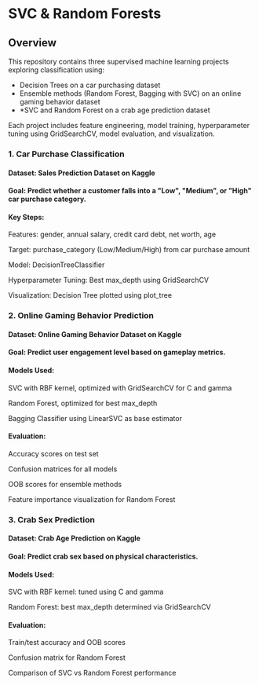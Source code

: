 # SVC & Random Forests
## Overview
This repository contains three supervised machine learning projects exploring classification using:

* Decision Trees on a car purchasing dataset
* Ensemble methods (Random Forest, Bagging with SVC) on an online gaming behavior dataset
* *SVC and Random Forest on a crab age prediction dataset

Each project includes feature engineering, model training, hyperparameter tuning using GridSearchCV, model evaluation, and visualization.

### 1. Car Purchase Classification
#### Dataset: Sales Prediction Dataset on Kaggle
#### Goal: Predict whether a customer falls into a "Low", "Medium", or "High" car purchase category.

#### Key Steps:
Features: gender, annual salary, credit card debt, net worth, age

Target: purchase_category (Low/Medium/High) from car purchase amount

Model: DecisionTreeClassifier

Hyperparameter Tuning: Best max_depth using GridSearchCV

Visualization: Decision Tree plotted using plot_tree

### 2. Online Gaming Behavior Prediction
#### Dataset: Online Gaming Behavior Dataset on Kaggle
#### Goal: Predict user engagement level based on gameplay metrics.

#### Models Used:
SVC with RBF kernel, optimized with GridSearchCV for C and gamma

Random Forest, optimized for best max_depth

Bagging Classifier using LinearSVC as base estimator

#### Evaluation:
Accuracy scores on test set

Confusion matrices for all models

OOB scores for ensemble methods

Feature importance visualization for Random Forest

### 3. Crab Sex Prediction
#### Dataset: Crab Age Prediction on Kaggle
#### Goal: Predict crab sex based on physical characteristics.

#### Models Used:
SVC with RBF kernel: tuned using C and gamma

Random Forest: best max_depth determined via GridSearchCV

#### Evaluation:
Train/test accuracy and OOB scores

Confusion matrix for Random Forest

Comparison of SVC vs Random Forest performance
